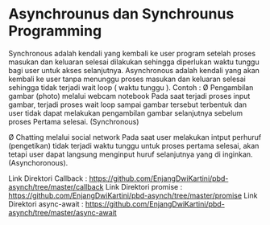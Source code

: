 # Asynchrounus dan Synchrounus Programming 
Synchronous adalah kendali yang kembali ke user program setelah proses masukan dan keluaran selesai dilakukan sehingga diperlukan waktu tunggu bagi user untuk akses selanjutnya.
Asynchronous adalah kendali yang akan kembali ke user tanpa menunggu proses masukan dan keluaran selesai sehingga tidak terjadi wait loop ( waktu tunggu ).
Contoh :
Ø  Pengambilan gambar (photo) melalui webcam notebook 
Pada saat terjadi proses input gambar, terjadi proses wait loop sampai gambar tersebut terbentuk dan user tidak dapat melakukan pengambilan gambar selanjutnya sebelum proses 
Pertama selesai. (Synchronous) 

Ø  Chatting melalui social network
Pada saat user melakukan intput perhuruf (pengetikan) tidak terjadi waktu tunggu untuk proses pertama selesai, akan tetapi  user dapat langsung menginput huruf selanjutnya yang di inginkan. (Asynchoronous).

Link Direktori Callback :
https://github.com/EnjangDwiKartini/pbd-asynch/tree/master/callback
Link Direktori promise :
https://github.com/EnjangDwiKartini/pbd-asynch/tree/master/promise
Link Direktori async-await :
https://github.com/EnjangDwiKartini/pbd-asynch/tree/master/async-await
